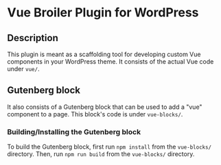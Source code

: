 # Vue Broiler Plugin for WordPress

## Description
This plugin is meant as a scaffolding tool for developing custom Vue components in your WordPress theme.
It consists of the actual Vue code under `vue/`.

## Gutenberg block
It also consists of a Gutenberg block that can be used to add a "vue" component to a page.
This block's code is under `vue-blocks/`.

### Building/Installing the Gutenberg block
To build the Gutenberg block, first run `npm install` from the `vue-blocks/` directory.
Then, run `npm run build` from the `vue-blocks/` directory.
